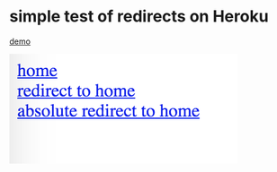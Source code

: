 # simple test of redirects on Heroku

[demo](https://https-redirect-test.herokuapp.com/)

![screen](/screen_shot.png)